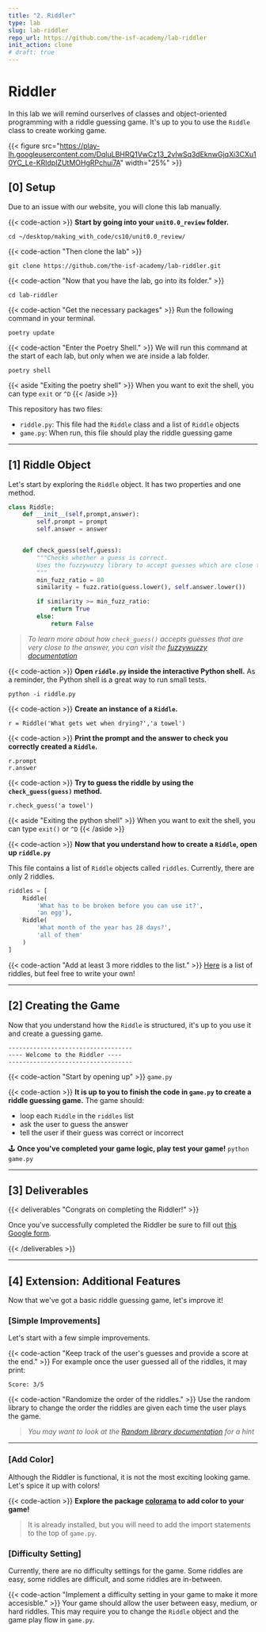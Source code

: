 ```yaml
---
title: "2. Riddler"
type: lab
slug: lab-riddler
repo_url: https://github.com/the-isf-academy/lab-riddler
init_action: clone
# draft: true
---
```


# Riddler

In this lab we will remind ourserlves of classes and object-oriented programming with a riddle guessing game. It's up to you to use the `Riddle` class to create working game.

{{< figure src="https://play-lh.googleusercontent.com/DqluLBHRQ1VwCz13_2vIwSq3dEknwGjqXi3CXu10YC_Le-KRldpIZUtMOHgRPchui7A" width="25%"  >}}



## [0] Setup
Due to an issue with our website, you will clone this lab manually.

{{< code-action >}} **Start by going into your `unit0.0_review` folder.**
```shell
cd ~/desktop/making_with_code/cs10/unit0.0_review/
```
{{< code-action "Then clone the lab" >}}
```shell
git clone https://github.com/the-isf-academy/lab-riddler.git
```

{{< code-action "Now that you have the lab, go into its folder." >}}
```shell
cd lab-riddler
```
<!-- {{< code-action "Start by opening the Terminal cloning this lab onto your laptop." >}} As a reminder, we will run this command at the start of each lab.
```shell
mwc update
```

{{< code-action "In the Terminal, type the following command to open the lab folder." >}}
```shell
cd ~/desktop/making_with_code/cs10/unit0.0_review/lab-riddler
``` -->
{{< code-action "Get the necessary packages" >}} Run the following command in your terminal.
```shell
poetry update
```

{{< code-action "Enter the Poetry Shell." >}} We will run this command at the start of each lab, but only when we are inside a lab folder.
```shell
poetry shell
```
{{< aside "Exiting the poetry shell" >}}
When you want to exit the shell, you can type `exit` or `^D`
{{< /aside >}}

This repository has two files:
- `riddle.py`: This file had the `Riddle` class and a list of `Riddle` objects
- `game.py`: When run, this file should play the riddle guessing game

---

## [1] Riddle Object

Let's start by exploring the `Riddle` object. It has two properties and one method.
```python
class Riddle:
    def __init__(self,prompt,answer):
        self.prompt = prompt
        self.answer = answer


    def check_guess(self,guess):
        """Checks whether a guess is correct.
        Uses the fuzzywuzzy library to accept guesses which are close to the answer.
        """
        min_fuzz_ratio = 80
        similarity = fuzz.ratio(guess.lower(), self.answer.lower())

        if similarity >= min_fuzz_ratio:
            return True
        else:
            return False
```
> *To learn more about how `check_guess()` accepts guesses that are very close to the answer, you can visit the [fuzzywuzzy documentation](https://pypi.org/project/fuzzywuzzy/)*

{{< code-action >}} **Open `riddle.py` inside the interactive Python shell.** As a reminder, the Python shell is a great way to run small tests.
```shell
python -i riddle.py
```

{{< code-action >}} **Create an instance of a `Riddle`.**
```shell
r = Riddle('What gets wet when drying?','a towel')
```

{{< code-action >}} **Print the prompt and the answer to check you correctly created a `Riddle`.**
```shell
r.prompt
r.answer
```

{{< code-action >}} **Try to guess the riddle by using the `check_guess(guess)` method.**
```shell
r.check_guess('a towel')
```
{{< aside "Exiting the python shell" >}}
When you want to exit the shell, you can type `exit()` or `^D`
{{< /aside >}}

{{< code-action >}} **Now that you understand how to create a `Riddle`, open up `riddle.py`**

This file contains a list of `Riddle` objects called `riddles`. Currently, there are only 2 riddles.
```python
riddles = [
    Riddle(
        'What has to be broken before you can use it?',
        'an egg'),
    Riddle(
        'What month of the year has 28 days?',
        'all of them'
    )
]
```

{{< code-action "Add at least 3 more riddles to the list." >}} [Here](https://www.rd.com/list/easy-riddles/) is a list of riddles, but feel free to write your own!

---



## [2] Creating the Game

Now that you understand how the `Riddle` is structured, it's up to you use it and create a guessing game.

```shell
-----------------------------------
---- Welcome to the Riddler ----
-----------------------------------
```

{{< code-action "Start by opening up" >}} `game.py`

{{< code-action >}} **It is up to you to finish the code in `game.py` to create a riddle guessing game.** The game should:
- loop each `Riddle` in the `riddles` list
- ask the user to guess the answer
- tell the user if their guess was correct or incorrect


🕹️ **Once you've completed your game logic, play test your game!** `python game.py`


---

## [3] Deliverables


{{< deliverables "Congrats on completing the Riddler!" >}}  

Once you've successfully completed the Riddler be sure to fill out [this Google form](https://docs.google.com/forms/d/e/1FAIpQLScJyVd3VcP9Lj-t2Re6guWYsb2JvNhlrcJfc0f6QcZM2mC9ig/viewform?usp=sf_link).

{{< /deliverables >}}

---

## [4] Extension: Additional Features

Now that we've got a basic riddle guessing game, let's improve it!

### [Simple Improvements]

Let's start with a few simple improvements.

{{< code-action "Keep track of the user's guesses and provide a score at the end." >}} For example once the user guessed all of the riddles, it may print:
```shell
Score: 3/5
```

{{< code-action "Randomize the order of the riddles." >}} Use the random library to change the order the riddles are given each time the user plays the game.
> *You may want to look at the [Random library documentation](https://docs.python.org/3/library/random.html#module-random) for a hint*

---

### [Add Color]

Although the Riddler is functional, it is not the most exciting looking game. Let's spice it up with colors!

{{< code-action >}} **Explore the package [colorama](https://pypi.org/project/colorama/) to add color to your game!**

> It is already installed, but you will need to add the import statements to the top of `game.py`.

### [Difficulty Setting]

Currently, there are no difficulty settings for the game. Some riddles are easy, some riddles are difficult, and some riddles are in-between.

{{< code-action "Implement a difficulty setting in your game to make it more accesisble." >}} Your game should allow the user between easy, medium, or hard riddles. This may require you to change the `Riddle` object and the game play flow in `game.py`.
